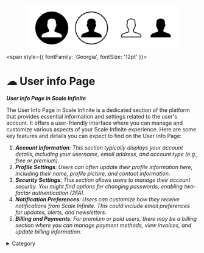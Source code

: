 <p align="center">
  <img src="/img/vvdu.jpg" alt="Alt Text" width="400"/>
</p>

<span style={{ fontFamily: 'Georgia', fontSize: '12pt' }}>

# ☁ User info Page

_**User Info Page in Scale Infinite**_

The User Info Page in Scale Infinite is a dedicated section of the platform that provides essential information and settings related to the user's account. It offers a user-friendly interface where you can manage and customize various aspects of your Scale Infinite experience. Here are some key features and details you can expect to find on the User Info Page:

1. _**Account Information**: This section typically displays your account details, including your username, email address, and account type (e.g., free or premium)._
2. _**Profile Settings**: Users can often update their profile information here, including their name, profile picture, and contact information._
3. _**Security Settings**: This section allows users to manage their account security. You might find options for changing passwords, enabling two-factor authentication (2FA)._
4. _**Notification Preferences**: Users can customize how they receive notifications from Scale Infinite. This could include email preferences for updates, alerts, and newsletters._
5. _**Billing and Payments**: For premium or paid users, there may be a billing section where you can manage payment methods, view invoices, and update billing information._

<details>

<summary>Category</summary>

Kubernetes, cloud computing, DevOps, cloud services, hosting platform, container orchestration, cloud infrastructure, cloud deployment, cloud management, cloud technology, cloud solutions, user info

</details>

</span>